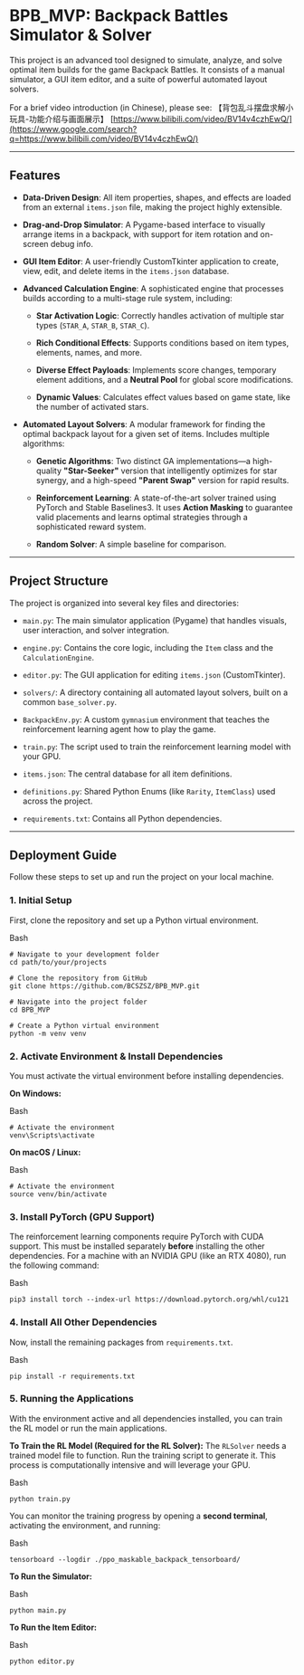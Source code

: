 # BPB\_MVP: Backpack Battles Simulator & Solver

This project is an advanced tool designed to simulate, analyze, and solve optimal item builds for the game Backpack Battles. It consists of a manual simulator, a GUI item editor, and a suite of powerful automated layout solvers.

For a brief video introduction (in Chinese), please see: 【背包乱斗摆盘求解小玩具-功能介绍与画面展示】 [https://www.bilibili.com/video/BV14v4czhEwQ/](https://www.google.com/search?q=https://www.bilibili.com/video/BV14v4czhEwQ/)

* * *

## Features

-   **Data-Driven Design**: All item properties, shapes, and effects are loaded from an external `items.json` file, making the project highly extensible.
    
-   **Drag-and-Drop Simulator**: A Pygame-based interface to visually arrange items in a backpack, with support for item rotation and on-screen debug info.
    
-   **GUI Item Editor**: A user-friendly CustomTkinter application to create, view, edit, and delete items in the `items.json` database.
    
-   **Advanced Calculation Engine**: A sophisticated engine that processes builds according to a multi-stage rule system, including:
    
    -   **Star Activation Logic**: Correctly handles activation of multiple star types (`STAR_A`, `STAR_B`, `STAR_C`).
        
    -   **Rich Conditional Effects**: Supports conditions based on item types, elements, names, and more.
        
    -   **Diverse Effect Payloads**: Implements score changes, temporary element additions, and a **Neutral Pool** for global score modifications.
        
    -   **Dynamic Values**: Calculates effect values based on game state, like the number of activated stars.
        
-   **Automated Layout Solvers**: A modular framework for finding the optimal backpack layout for a given set of items. Includes multiple algorithms:
    
    -   **Genetic Algorithms**: Two distinct GA implementations—a high-quality **"Star-Seeker"** version that intelligently optimizes for star synergy, and a high-speed **"Parent Swap"** version for rapid results.
        
    -   **Reinforcement Learning**: A state-of-the-art solver trained using PyTorch and Stable Baselines3. It uses **Action Masking** to guarantee valid placements and learns optimal strategies through a sophisticated reward system.
        
    -   **Random Solver**: A simple baseline for comparison.
        

* * *

## Project Structure

The project is organized into several key files and directories:

-   `main.py`: The main simulator application (Pygame) that handles visuals, user interaction, and solver integration.
    
-   `engine.py`: Contains the core logic, including the `Item` class and the `CalculationEngine`.
    
-   `editor.py`: The GUI application for editing `items.json` (CustomTkinter).
    
-   `solvers/`: A directory containing all automated layout solvers, built on a common `base_solver.py`.
    
-   `BackpackEnv.py`: A custom `gymnasium` environment that teaches the reinforcement learning agent how to play the game.
    
-   `train.py`: The script used to train the reinforcement learning model with your GPU.
    
-   `items.json`: The central database for all item definitions.
    
-   `definitions.py`: Shared Python Enums (like `Rarity`, `ItemClass`) used across the project.
    
-   `requirements.txt`: Contains all Python dependencies.
    

* * *

## Deployment Guide

Follow these steps to set up and run the project on your local machine.

### 1\. Initial Setup

First, clone the repository and set up a Python virtual environment.

Bash

    # Navigate to your development folder
    cd path/to/your/projects
    
    # Clone the repository from GitHub
    git clone https://github.com/BCSZSZ/BPB_MVP.git
    
    # Navigate into the project folder
    cd BPB_MVP
    
    # Create a Python virtual environment
    python -m venv venv

### 2\. Activate Environment & Install Dependencies

You must activate the virtual environment before installing dependencies.

**On Windows:**

Bash

    # Activate the environment
    venv\Scripts\activate

**On macOS / Linux:**

Bash

    # Activate the environment
    source venv/bin/activate

### 3\. Install PyTorch (GPU Support)

The reinforcement learning components require PyTorch with CUDA support. This must be installed separately **before** installing the other dependencies. For a machine with an NVIDIA GPU (like an RTX 4080), run the following command:

Bash

    pip3 install torch --index-url https://download.pytorch.org/whl/cu121

### 4\. Install All Other Dependencies

Now, install the remaining packages from `requirements.txt`.

Bash

    pip install -r requirements.txt

### 5\. Running the Applications

With the environment active and all dependencies installed, you can train the RL model or run the main applications.

**To Train the RL Model (Required for the RL Solver):** The `RLSolver` needs a trained model file to function. Run the training script to generate it. This process is computationally intensive and will leverage your GPU.

Bash

    python train.py

You can monitor the training progress by opening a **second terminal**, activating the environment, and running:

Bash

    tensorboard --logdir ./ppo_maskable_backpack_tensorboard/

**To Run the Simulator:**

Bash

    python main.py

**To Run the Item Editor:**

Bash

    python editor.py



